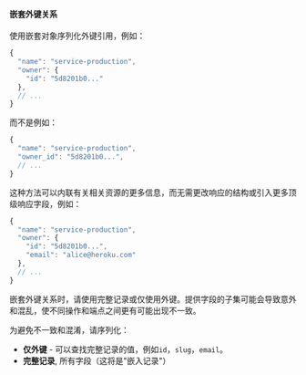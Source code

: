 #### 嵌套外键关系

使用嵌套对象序列化外键引用，例如：

```javascript
{
  "name": "service-production",
  "owner": {
    "id": "5d8201b0..."
  },
  // ...
}
```

而不是例如：

```javascript
{
  "name": "service-production",
  "owner_id": "5d8201b0...",
  // ...
}
```

这种方法可以内联有关相关资源的更多信息，而无需更改响应的结构或引入更多顶级响应字段，例如：

```javascript
{
  "name": "service-production",
  "owner": {
    "id": "5d8201b0...",
    "email": "alice@heroku.com"
  },
  // ...
}
```

嵌套外键关系时，请使用完整记录或仅使用外键。提供字段的子集可能会导致意外和混乱，使不同操作和端点之间更有可能出现不一致。

为避免不一致和混淆，请序列化：

- **仅外键** - 可以查找完整记录的值，例如`id`，`slug`，`email`。
- **完整记录**, 所有字段（这将是"嵌入记录"）